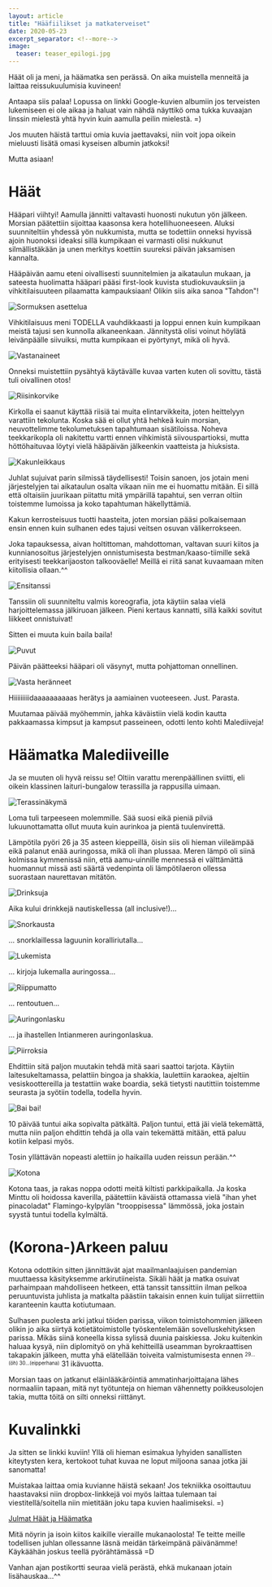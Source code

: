 ```yaml
---
layout: article
title: "Hääfiilikset ja matkaterveiset"
date: 2020-05-23
excerpt_separator: <!--more-->
image:
  teaser: teaser_epilogi.jpg
---
```


Häät oli ja meni, ja häämatka sen perässä. On aika muistella menneitä ja laittaa reissukuulumisia kuvineen!
<!--more-->

Antaapa siis palaa!
Lopussa on linkki Google-kuvien albumiin jos terveisten lukemiseen ei ole aikaa ja haluat vain nähdä näyttikö oma tukka kuvaajan linssin mielestä yhtä hyvin kuin aamulla peilin mielestä. =)

Jos muuten häistä tarttui omia kuvia jaettavaksi, niin voit jopa oikein mieluusti lisätä omasi kyseisen albumin jatkoksi!

Mutta asiaan!

# Häät

Hääpari viihtyi! Aamulla jännitti valtavasti huonosti nukutun yön jälkeen. Morsian päätettiin sijoittaa kaasonsa kera hotellihuoneeseen. Aluksi suunniteltiin yhdessä yön nukkumista, mutta se todettiin onneksi hyvissä ajoin huonoksi ideaksi sillä kumpikaan ei varmasti olisi nukkunut silmällistäkään ja unen merkitys koettiin suureksi päivän jaksamisen kannalta.

Hääpäivän aamu eteni oivallisesti suunnitelmien ja aikataulun mukaan, ja sateesta huolimatta hääpari pääsi first-look kuvista studiokuvauksiin ja vihkitilaisuuteen pilaamatta kampauksiaan! Olikin siis aika sanoa "Tahdon"!

![Sormuksen asettelua](/images/epilogi/alttari.jpg "Sormuksen asettelua")

Vihkitilaisuus meni TODELLA vauhdikkaasti ja loppui ennen kuin kumpikaan meistä tajusi sen kunnolla alkaneenkaan. Jännitystä olisi voinut höylätä leivänpäälle siivuiksi, mutta kumpikaan ei pyörtynyt, mikä oli hyvä.

![Vastanaineet](/images/epilogi/suudelma.jpg "Vastanaineet")

Onneksi muistettiin pysähtyä käytävälle kuvaa varten kuten oli sovittu, tästä tuli oivallinen otos!

![Riisinkorvike](/images/epilogi/lumi.jpg "Riisinkorvike")

Kirkolla ei saanut käyttää riisiä tai muita elintarvikkeita, joten heittelyyn varattiin tekolunta. Koska sää ei ollut yhtä hehkeä kuin morsian, neuvottelimme tekolumetuksen tapahtumaan sisätiloissa. Noheva teekkarikopla oli nakitettu vartti ennen vihkimistä siivouspartioksi, mutta höttöhaituvaa löytyi vielä hääpäivän jälkeenkin vaatteista ja hiuksista.

![Kakunleikkaus](/images/epilogi/kakku.jpg "Kakunleikkaus")

Juhlat sujuivat parin silmissä täydellisesti! Toisin sanoen, jos jotain meni järjestelyjen tai aikataulun osalta vikaan niin me ei huomattu mitään. Ei sillä että oltaisiin juurikaan piitattu mitä ympärillä tapahtui, sen verran oltiin toistemme lumoissa ja koko tapahtuman häkellyttämiä.

Kakun kerrosteisuus tuotti haasteita, joten morsian pääsi polkaisemaan ensin ennen kuin sulhanen edes tajusi veitsen osuvan välikerrokseen.

Joka tapauksessa, aivan holtittoman, mahdottoman, valtavan suuri kiitos ja kunnianosoitus järjestelyjen onnistumisesta bestman/kaaso-tiimille sekä erityisesti teekkarijaoston talkooväelle! Meillä ei riitä sanat kuvaamaan miten kiitollisia ollaan.^^

![Ensitanssi](/images/epilogi/tanssi.jpg "Ensitanssi")

Tanssiin oli suunniteltu valmis koreografia, jota käytiin salaa vielä harjoittelemassa jälkiruoan jälkeen. Pieni kertaus kannatti, sillä kaikki sovitut liikkeet onnistuivat!

Sitten ei muuta kuin baila baila!

![Puvut](/images/epilogi/puvut.jpg "Puvut")

Päivän päätteeksi hääpari oli väsynyt, mutta pohjattoman onnellinen.

![Vasta heränneet](/images/epilogi/aamu.jpg "")

Hiiiiiiiiidaaaaaaaaaas herätys ja aamiainen vuoteeseen. Just. Parasta.

Muutamaa päivää myöhemmin, jahka käväistiin vielä kodin kautta pakkaamassa kimpsut ja kampsut passeineen, odotti lento kohti Malediiveja!

# Häämatka Malediiveille

Ja se muuten oli hyvä reissu se! Oltiin varattu merenpäällinen sviitti, eli oikein klassinen laituri-bungalow terassilla ja rappusilla uimaan.

![Terassinäkymä](/images/epilogi/terassi.jpg "Terassinäkymä")

Loma tuli tarpeeseen molemmille. Sää suosi eikä pieniä pilviä lukuunottamatta ollut muuta kuin aurinkoa ja pientä tuulenvirettä.

Lämpötila pyöri 26 ja 35 asteen kieppeillä, öisin siis oli hieman viileämpää eikä palanut enää auringossa, mikä oli ihan plussaa. Meren lämpö oli siinä kolmissa kymmenissä niin, että aamu-uinnille mennessä ei välttämättä huomannut missä asti säärtä vedenpinta oli lämpötilaeron ollessa suorastaan naurettavan mitätön.

![Drinksuja](/images/epilogi/juomat.jpg "Drinksuja")

Aika kului drinkkejä nautiskellessa (all inclusive!)...

![Snorkausta](/images/epilogi/snorklaus.jpg "Snorklausta")

... snorklaillessa laguunin koralliriutalla...

![Lukemista](/images/epilogi/kirja.jpg "Lukemista")

... kirjoja lukemalla auringossa...

![Riippumatto](/images/epilogi/rentoa.jpg "Riippumatto")

... rentoutuen...

![Auringonlasku](/images/epilogi/hiekkapari.jpg "Auringonlasku")

... ja ihastellen Intianmeren auringonlaskua.

![Piirroksia](/images/epilogi/hiekkasydän.jpg "Piirroksia")

Ehdittiin sitä paljon muutakin tehdä mitä saari saattoi tarjota. Käytiin laitesukeltamassa, pelattiin bingoa ja shakkia, laulettiin karaokea, ajeltiin vesiskoottereilla ja testattiin wake boardia, sekä tietysti nautittiin toistemme seurasta ja syötiin todella, todella hyvin.

![Bai bai!](/images/epilogi/baibai.jpg "Bai bai!")

10 päivää tuntui aika sopivalta pätkältä. Paljon tuntui, että jäi vielä tekemättä, mutta niin paljon ehdittin tehdä ja olla vain tekemättä mitään, että paluu kotiin kelpasi myös.

Tosin yllättävän nopeasti alettiin jo haikailla uuden reissun perään.^^

![Kotona](/images/epilogi/kotona.jpg "Kotona")

Kotona taas, ja rakas noppa odotti meitä kiltisti parkkipaikalla. Ja koska Minttu oli hoidossa kaverilla, päätettiin käväistä ottamassa vielä "ihan yhet pinacoladat" Flamingo-kylpylän "trooppisessa" lämmössä, joka jostain syystä tuntui todella kylmältä.

# (Korona-)Arkeen paluu

Kotona odottikin sitten jännittävät ajat maailmanlaajuisen pandemian muuttaessa käsityksemme arkirutiineista. Sikäli häät ja matka osuivat parhaimpaan mahdolliseen hetkeen, että tanssit tanssittiin ilman pelkoa peruuntuvista juhlista ja matkalta päästiin takaisin ennen kuin tulijat siirrettiin karanteenin kautta kotiutumaan.

Sulhasen puolesta arki jatkui töiden parissa, viikon toimistohommien jälkeen olikin jo aika siirtyä kotietätoimistolle työskentelemään sovelluskehityksen parissa. Mikäs siinä koneella kissa sylissä duunia paiskiessa. Joku kuitenkin haluaa kysyä, niin diplomityö on yhä kehitteillä useamman byrokraattisen takapakin jälkeen, mutta yhä elätellään toiveita valmistumisesta ennen <sup><sub>29...(öh) 30...(eipperhana)</sub></sup> 31 ikävuotta.

Morsian taas on jatkanut eläinlääkäröintiä ammatinharjoittajana lähes normaaliin tapaan, mitä nyt työtunteja on hieman vähennetty poikkeusolojen takia, mutta töitä on silti onneksi riittänyt.

# Kuvalinkki

Ja sitten se linkki kuviin!
Yllä oli hieman esimakua lyhyiden sanallisten kiteytysten kera, kertokoot tuhat kuvaa ne loput miljoona sanaa jotka jäi sanomatta!

Muistakaa laittaa omia kuvianne häistä sekaan! Jos tekniikka osoittautuu haastavaksi niin dropbox-linkkejä voi myös laittaa tulemaan tai viestitellä/soitella niin mietitään joku tapa kuvien haalimiseksi. =)

[Julmat Häät ja Häämatka](https://photos.app.goo.gl/e64B1BegbyBuQw1H8 "Google-albumin linkki")

Mitä nöyrin ja isoin kiitos kaikille vieraille mukanaolosta! Te teitte meille todellisen juhlan ollessanne läsnä meidän tärkeimpänä päivänämme! Käykäähän joskus teellä pyörähtämässä =D

Vanhan ajan postikortti seuraa vielä perästä, ehkä mukanaan jotain lisähauskaa...^^
